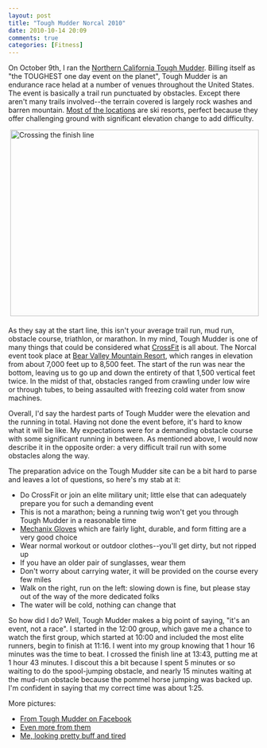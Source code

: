 ```yaml
---
layout: post
title: "Tough Mudder Norcal 2010"
date: 2010-10-14 20:09
comments: true
categories: [Fitness]
---
```

On October 9th, I ran the [Northern California Tough Mudder](http://toughmudder.com/events/northern-california/bear-valley-course-map/).  Billing itself as "the TOUGHEST one day event on the planet", Tough Mudder is an endurance race helad at a number of venues throughout the United States.  The event is basically a trail run punctuated by obstacles.  Except there aren't many trails involved--the terrain covered is largely rock washes and barren mountain.  <a href="http://toughmudder.com/events/">Most of the locations</a> are ski resorts, perfect because they offer challenging ground with significant elevation change to add difficulty.

<a href="http://www.flickr.com/photos/ryandoherty/5065905645/"><img alt="Crossing the finish line" src="http://farm5.static.flickr.com/4131/5065905645_acd88fec4e.jpg" width="500" height="375" class="mt-image-right" style="float: right; margin: 0 0 20px 20px;" /></a>
As they say at the start line, this isn't your average trail run, mud run, obstacle course, triathlon, or marathon.  In my mind, Tough Mudder is one of many things that could be considered what <a href="http://www.crossfit.com">CrossFit</a> is all about.  The Norcal event took place at <a href="http://www.bearvalley.com">Bear Valley Mountain Resort</a>, which ranges in elevation from about 7,000 feet up to 8,500 feet.  The start of the run was near the bottom, leaving us to go up and down the entirety of that 1,500 vertical feet twice.  In the midst of that, obstacles ranged from crawling under low wire or through tubes, to being assaulted with freezing cold water from snow machines.

Overall, I'd say the hardest parts of Tough Mudder were the elevation and the running in total.  Having not done the event before, it's hard to know what it will be like.  My expectations were for a demanding obstacle course with some significant running in between.  As mentioned above, I would now describe it in the opposite order: a very difficult trail run with some obstacles along the way.

The preparation advice on the Tough Mudder site can be a bit hard to parse and leaves a lot of questions, so here's my stab at it:

 - Do CrossFit or join an elite military unit; little else that can adequately prepare you for such a demanding event
 - This is not a marathon; being a running twig won't get you through Tough Mudder in a reasonable time
 - <a href="http://www.mechanix.com/automotive/the-original-glove">Mechanix Gloves</a> which are fairly light, durable, and form fitting are a very good choice
 - Wear normal workout or outdoor clothes--you'll get dirty, but not ripped up
 - If you have an older pair of sunglasses, wear them
 - Don't worry about carrying water, it will be provided on the course every few miles
 - Walk on the right, run on the left: slowing down is fine, but please stay out of the way of the more dedicated folks
 - The water will be cold, nothing can change that

So how did I do?  Well, Tough Mudder makes a big point of saying, "it's an event, not a race".  I started in the 12:00 group, which gave me a chance to watch the first group, which started at 10:00 and included the most elite runners, begin to finish at 11:16.  I went into my group knowing that 1 hour 16 minutes was the time to beat.  I crossed the finish line at 13:43, putting me at 1 hour 43 minutes.  I discout this a bit because I spent 5 minutes or so waiting to do the spool-jumping obstacle, and nearly 15 minutes waiting at the mud-run obstacle because the pommel horse jumping was backed up.  I'm confident in saying that my correct time was about 1:25.

More pictures:

 - <a href="http://www.facebook.com/album.php?aid=31551&id=124998340846518">From Tough Mudder on Facebook</a>
 - <a href="http://www.facebook.com/album.php?aid=226592&id=44016588030">Even more from them</a>
 - <a href="http://www.brightroom.com/view_user_event.asp?EVENTID=65677&BIB=2921&LNSEARCH=1&PWD=">Me, looking pretty buff and tired</a>
